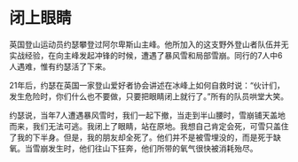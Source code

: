 # 闭上眼睛

英国登山运动员约瑟攀登过阿尔卑斯山主峰。他所加入的这支野外登山者队伍并无实战经验，在向主峰发起冲锋的时候，遭遇了暴风雪和局部雪崩。同行的7人中6人遇难，惟有约瑟活了下来。 

21年后，约瑟在英国一家登山爱好者协会讲述在冰峰上如何自救时说：“伙计们，发生危险时，你们什么也不要做，只要把眼睛闭上就行了。”所有的队员哄堂大笑。 

约瑟说，当年7人遭遇暴风雪时，我们一起下撤，当走到半山腰时，雪崩铺天盖地而来，我们无法可逃。我闭上了眼睛，站在原地。我想自己肯定会死，可雪只盖住了我的下半身。但是，我的朋友却全死了。他们并不是被雪埋没的，而是死于缺氧。当雪崩发生时，他们往山下狂奔，他们所带的氧气很快被消耗殆尽。
 